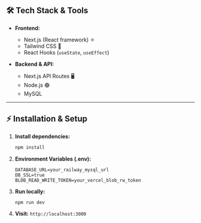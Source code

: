 
## 🛠️ Tech Stack & Tools

- **Frontend:**  
  - Next.js (React framework) ⚛️  
  - Tailwind CSS 🎨  
  - React Hooks (`useState`, `useEffect`)  

- **Backend & API:**  
  - Next.js API Routes 🖥️  
  - Node.js 🟢  
  - MySQL 
 
---

## ⚡ Installation & Setup

1. **Install dependencies:**

   ```bash
   npm install
   ```

2. **Environment Variables (.env):**

   ```env
   DATABASE_URL=your_railway_mysql_url
   DB_SSL=true
   BLOB_READ_WRITE_TOKEN=your_vercel_blob_rw_token
   ```

3. **Run locally:**

   ```bash
   npm run dev
   ```

4. **Visit:** `http://localhost:3000`


